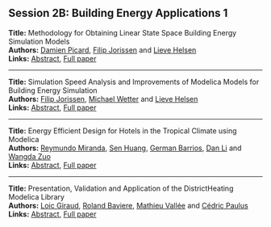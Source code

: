 <h2>Session 2B: Building Energy Applications 1</h2>
<p>
<b>Title:</b> Methodology for Obtaining Linear State Space Building Energy Simulation Models<br />
<b>Authors:</b> <a href="../authors/author_237.html">Damien Picard</a>, <a href="../authors/author_152.html">Filip Jorissen</a> and <a href="../authors/author_130.html">Lieve Helsen</a><br />
<b>Links:</b> <a href="../abstracts/abstract_5.pdf">Abstract</a>, <a href="../submissions/ecp1511851_PicardJorissenHelsen.pdf">Full paper</a>
</p>
<hr />
<p>
<b>Title:</b> Simulation Speed Analysis and Improvements of Modelica Models for Building Energy Simulation<br />
<b>Authors:</b> <a href="../authors/author_152.html">Filip Jorissen</a>, <a href="../authors/author_329.html">Michael Wetter</a> and <a href="../authors/author_130.html">Lieve Helsen</a><br />
<b>Links:</b> <a href="../abstracts/abstract_6.pdf">Abstract</a>, <a href="../submissions/ecp1511859_JorissenWetterHelsen.pdf">Full paper</a>
</p>
<hr />
<p>
<b>Title:</b> Energy Efficient Design for Hotels in the Tropical Climate using Modelica<br />
<b>Authors:</b> <a href="../authors/author_200.html">Reymundo Miranda</a>, <a href="../authors/author_142.html">Sen Huang</a>, <a href="../authors/author_17.html">German Barrios</a>, <a href="../authors/author_179.html">Dan Li</a> and <a href="../authors/author_345.html">Wangda Zuo</a><br />
<b>Links:</b> <a href="../abstracts/abstract_7.pdf">Abstract</a>, <a href="../submissions/ecp1511871_MirandaHuangBarriosLiZuo.pdf">Full paper</a>
</p>
<hr />
<p>
<b>Title:</b> Presentation, Validation and Application of the DistrictHeating Modelica Library<br />
<b>Authors:</b> <a href="../authors/author_109.html">Loic Giraud</a>, <a href="../authors/author_20.html">Roland Baviere</a>, <a href="../authors/author_319.html">Mathieu Vallée</a> and <a href="../authors/author_230.html">Cédric Paulus</a><br />
<b>Links:</b> <a href="../abstracts/abstract_8.pdf">Abstract</a>, <a href="../submissions/ecp1511879_GiraudBaviereValleePaulus.pdf">Full paper</a>
</p>